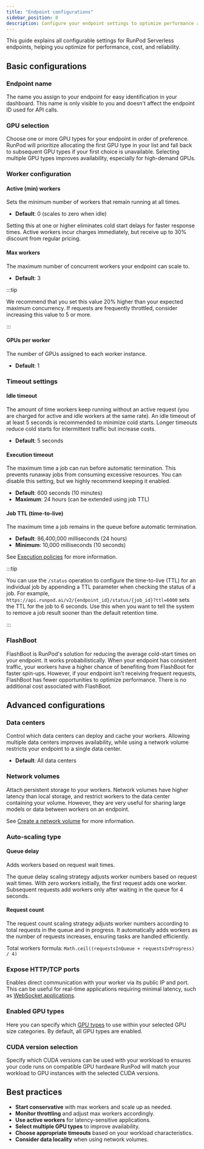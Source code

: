 ```yaml
---
title: "Endpoint configurations"
sidebar_position: 8
description: Configure your endpoint settings to optimize performance and cost, including GPU selection, worker count, idle timeout, and advanced options like data centers, network volumes, and scaling strategies.
---
```


This guide explains all configurable settings for RunPod Serverless endpoints, helping you optimize for performance, cost, and reliability.

## Basic configurations

### Endpoint name

The name you assign to your endpoint for easy identification in your dashboard. This name is only visible to you and doesn't affect the endpoint ID used for API calls.

### GPU selection

Choose one or more GPU types for your endpoint in order of preference. RunPod will prioritize allocating the first GPU type in your list and fall back to subsequent GPU types if your first choice is unavailable. Selecting multiple GPU types improves availability, especially for high-demand GPUs.

### Worker configuration

#### Active (min) workers

Sets the minimum number of workers that remain running at all times.

- **Default**: 0 (scales to zero when idle)

Setting this at one or higher eliminates cold start delays for faster response times. Active workers incur charges immediately, but receive up to 30% discount from regular pricing.

#### Max workers

The maximum number of concurrent workers your endpoint can scale to.

- **Default**: 3

:::tip

We recommend that you set this value 20% higher than your expected maximum concurrency. If requests are frequently throttled, consider increasing this value to 5 or more.

:::

#### GPUs per worker

The number of GPUs assigned to each worker instance.

- **Default**: 1

### Timeout settings

#### Idle timeout

The amount of time workers keep running without an active request (you are charged for active and idle workers at the same rate). An idle timeout of at least 5 seconds is recommended to minimize cold starts. Longer timeouts reduce cold starts for intermittent traffic but increase costs.

- **Default**: 5 seconds

#### Execution timeout

The maximum time a job can run before automatic termination. This prevents runaway jobs from consuming excessive resources. You can disable this setting, but we highly recommend keeping it enabled.

- **Default**: 600 seconds (10 minutes)
- **Maximum**: 24 hours (can be extended using job TTL)

#### Job TTL (time-to-live)

The maximum time a job remains in the queue before automatic termination.

- **Default**: 86,400,000 milliseconds (24 hours)
- **Minimum**: 10,000 milliseconds (10 seconds)

See [Execution policies](/serverless/endpoints/send-requests#execution-policies) for more information.

:::tip

You can use the `/status` operation to configure the time-to-live (TTL) for an individual job by appending a TTL parameter when checking the status of a job. For example, `https://api.runpod.ai/v2/{endpoint_id}/status/{job_id}?ttl=6000` sets the TTL for the job to 6 seconds. Use this when you want to tell the system to remove a job result sooner than the default retention time.

:::

### FlashBoot

FlashBoot is RunPod's solution for reducing the average cold-start times on your endpoint. It works probabilistically. When your endpoint has consistent traffic, your workers have a higher chance of benefiting from FlashBoot for faster spin-ups. However, if your endpoint isn't receiving frequent requests, FlashBoot has fewer opportunities to optimize performance. There is no additional cost associated with FlashBoot.

## Advanced configurations

### Data centers

Control which data centers can deploy and cache your workers. Allowing multiple data centers improves availability, while using a network volume restricts your endpoint to a single data center.

- **Default**: All data centers

### Network volumes

Attach persistent storage to your workers.  Network volumes have higher latency than local storage, and restrict workers to the data center containing your volume. However, they are very useful for sharing large models or data between workers on an endpoint.

See [Create a network volume](/pods/storage/create-network-volumes) for more information.

### Auto-scaling type

#### Queue delay

Adds workers based on request wait times.

The queue delay scaling strategy adjusts worker numbers based on request wait times. With zero workers initially, the first request adds one worker. Subsequent requests add workers only after waiting in the queue for 4 seconds.

#### Request count

The request count scaling strategy adjusts worker numbers according to total requests in the queue and in progress. It automatically adds workers as the number of requests increases, ensuring tasks are handled efficiently.

Total workers formula: `Math.ceil((requestsInQueue + requestsInProgress) / 4)`

### Expose HTTP/TCP ports

Enables direct communication with your worker via its public IP and port. This can be useful for real-time applications requiring minimal latency, such as [WebSocket applications](https://github.com/runpod-workers/worker-websocket).

### Enabled GPU types

Here you can specify which [GPU types](/references/gpu-types) to use within your selected GPU size categories. By default, all GPU types are enabled.

### CUDA version selection

Specify which CUDA versions can be used with your workload to ensures your code runs on compatible GPU hardware RunPod will match your workload to GPU instances with the selected CUDA versions.

## Best practices

- **Start conservative** with max workers and scale up as needed.
- **Monitor throttling** and adjust max workers accordingly.
- **Use active workers** for latency-sensitive applications.
- **Select multiple GPU types** to improve availability.
- **Choose appropriate timeouts** based on your workload characteristics.
- **Consider data locality** when using network volumes.
